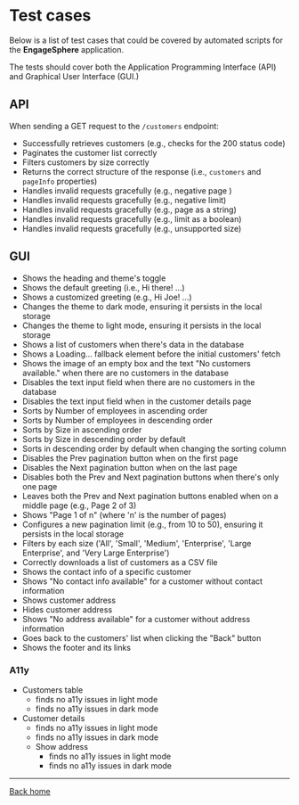 # Test cases

Below is a list of test cases that could be covered by automated scripts for the **EngageSphere** application.

The tests should cover both the Application Programming Interface (API) and Graphical User Interface (GUI.)

## API

When sending a GET request to the `/customers` endpoint:

- Successfully retrieves customers (e.g., checks for the 200 status code)
- Paginates the customer list correctly
- Filters customers by size correctly
- Returns the correct structure of the response (i.e., `customers` and `pageInfo` properties)
- Handles invalid requests gracefully (e.g., negative page )
- Handles invalid requests gracefully (e.g., negative limit)
- Handles invalid requests gracefully (e.g., page as a string)
- Handles invalid requests gracefully (e.g., limit as a boolean)
- Handles invalid requests gracefully (e.g., unsupported size)

## GUI

- Shows the heading and theme's toggle
- Shows the default greeting (i.e., Hi there! ...)
- Shows a customized greeting (e.g., Hi Joe! ...)
- Changes the theme to dark mode, ensuring it persists in the local storage
- Changes the theme to light mode, ensuring it persists in the local storage
- Shows a list of customers when there's data in the database
- Shows a Loading... fallback element before the initial customers' fetch
- Shows the image of an empty box and the text "No customers available." when there are no customers in the database
- Disables the text input field when there are no customers in the database
- Disables the text input field when in the customer details page
- Sorts by Number of employees in ascending order
- Sorts by Number of employees in descending order
- Sorts by Size in ascending order
- Sorts by Size in descending order by default
- Sorts in descending order by default when changing the sorting column
- Disables the Prev pagination button when on the first page
- Disables the Next pagination button when on the last page
- Disables both the Prev and Next pagination buttons when there's only one page
- Leaves both the Prev and Next pagination buttons enabled when on a middle page (e.g., Page 2 of 3)
- Shows "Page 1 of n" (where 'n' is the number of pages)
- Configures a new pagination limit (e.g., from 10 to 50), ensuring it persists in the local storage
- Filters by each size ('All', 'Small', 'Medium', 'Enterprise', 'Large Enterprise', and 'Very Large Enterprise')
- Correctly downloads a list of customers as a CSV file
- Shows the contact info of a specific customer
- Shows "No contact info available" for a customer without contact information
- Shows customer address
- Hides customer address
- Shows "No address available" for a customer without address information
- Goes back to the customers' list when clicking the "Back" button
- Shows the footer and its links

### A11y

- Customers table
  - finds no a11y issues in light mode
  - finds no a11y issues in dark mode
- Customer details
  - finds no a11y issues in light mode
  - finds no a11y issues in dark mode
  - Show address
    - finds no a11y issues in light mode
    - finds no a11y issues in dark mode

---

[Back home](../README.md)

